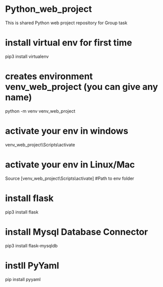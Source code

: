 # Python_web_project  
This is shared Python web project repository for Group task

# install virtual env for first time  
pip3 install virtualenv

# creates environment venv_web_project (you can give any name)  
python -m venv venv_web_project

# activate your env in windows  
venv_web_project\Scripts\activate

# activate your env in Linux/Mac
Source [venv_web_project\Scripts\activate] #Path to env folder

# install flask  
pip3 install flask

# install Mysql Database Connector
pip3 install flask-mysqldb

# instll PyYaml
pip install pyyaml